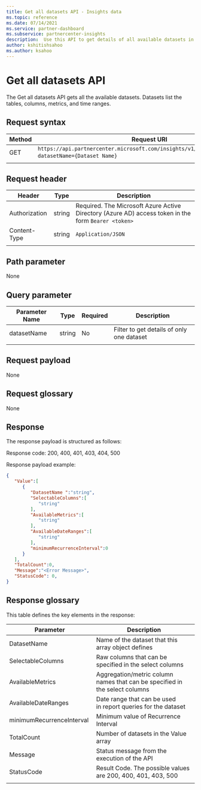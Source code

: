 ```yaml
---
title: Get all datasets API - Insights data
ms.topic: reference
ms.date: 07/14/2021
ms.service: partner-dashboard
ms.subservice: partnercenter-insights
description:  Use this API to get details of all available datasets in Partner Center insights.
author: kshitishsahoo
ms.author: ksahoo
---
```

# Get all datasets API

The Get all datasets API gets all the available datasets. Datasets list the tables, columns, metrics, and time ranges.

## Request syntax

|    Method    |    Request URI    |
|    ----    |    ----    |
|    GET    |    `https://api.partnercenter.microsoft.com/insights/v1/mpn/ScheduledDataset?datasetName={Dataset Name}`     |
|        |        |

## Request header

|    Header    |    Type    |    Description    |
|    ----    |    ----    |    ----    |
|    Authorization    |    string    |    Required. The Microsoft Azure Active Directory (Azure AD) access token in the form `Bearer <token>`    |
|    Content-Type    |    string    |    `Application/JSON`    |
|        |        |        |

## Path parameter

None

## Query parameter

|    Parameter Name    |    Type    |    Required    |    Description    |
|    ----    |    ----    |    ----    |    ----    |
|    datasetName    |    string    |    No    |    Filter to get details of only one dataset    |
|        |        |        |        |

## Request payload

None

## Request glossary

None

## Response

The response payload is structured as follows:

Response code: 200, 400, 401, 403, 404, 500

Response payload example:

```json
{
   "Value":[
      {
         "DatasetName ":"string",
         "SelectableColumns":[
            "string"
         ],
         "AvailableMetrics":[
            "string"
         ],
         "AvailableDateRanges":[
            "string"
         ],
         "minimumRecurrenceInterval":0
      }
   ],
   "TotalCount":0,
   "Message":"<Error Message>",
   "StatusCode": 0,
}
```

## Response glossary

This table defines the key elements in the response:

|    Parameter    |    Description    |
|    ----    |    ----    |
|    DatasetName     |    Name of the dataset that this array object defines     |
|    SelectableColumns     |    Raw columns that can be specified in the select columns     |
|    AvailableMetrics     |    Aggregation/metric column names that can be specified in the select columns     |
|    AvailableDateRanges     |    Date range that can be used in report queries for the dataset     |
|    minimumRecurrenceInterval     |    Minimum value of Recurrence Interval     |
|    TotalCount     |    Number of datasets in the Value array     |
|    Message     |    Status message from the execution of the API     |
|    StatusCode     |    Result Code. The possible values are 200, 400, 401, 403, 500     |
|        |        |
